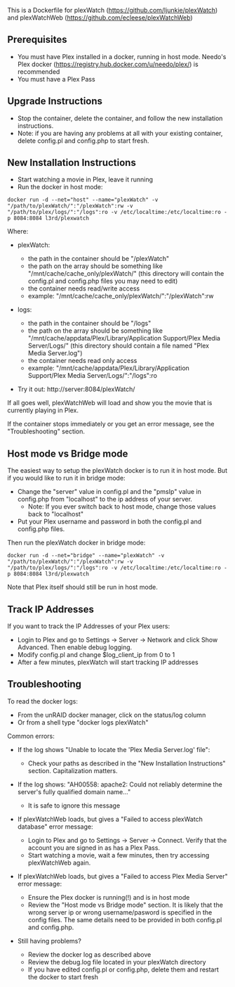 This is a Dockerfile for plexWatch (https://github.com/ljunkie/plexWatch) and plexWatchWeb (https://github.com/ecleese/plexWatchWeb)

Prerequisites
----------

* You must have Plex installed in a docker, running in host mode.  Needo's Plex docker (https://registry.hub.docker.com/u/needo/plex/) is recommended
* You must have a Plex Pass


Upgrade Instructions
----------

* Stop the container, delete the container, and follow the new installation instructions.
* Note: if you are having any problems at all with your existing container, delete config.pl and config.php to start fresh.


New Installation Instructions
----------

* Start watching a movie in Plex, leave it running
* Run the docker in host mode:
```
docker run -d --net="host" --name="plexWatch" -v "/path/to/plexWatch/":"/plexWatch":rw -v "/path/to/plex/logs/":"/logs":ro -v /etc/localtime:/etc/localtime:ro -p 8084:8084 l3rd/plexwatch
```
Where: 
   * plexWatch:
      - the path in the container should be "/plexWatch"
      - the path on the array should be something like "/mnt/cache/cache_only/plexWatch/"
        (this directory will contain the config.pl and config.php files you may need to edit)
      - the container needs read/write access
      - example:  "/mnt/cache/cache_only/plexWatch/":"/plexWatch":rw

   * logs:
      - the path in the container should be "/logs"
      - the path on the array should be something like "/mnt/cache/appdata/Plex/Library/Application Support/Plex Media Server/Logs/"
        (this directory should contain a file named "Plex Media Server.log")
      - the container needs read only access
      - example:  "/mnt/cache/appdata/Plex/Library/Application Support/Plex Media Server/Logs/":"/logs":ro


* Try it out: http://server:8084/plexWatch/

If all goes well, plexWatchWeb will load and show you the movie that is currently playing in Plex.

If the container stops immediately or you get an error message, see the "Troubleshooting" section.


Host mode vs Bridge mode
----------

The easiest way to setup the plexWatch docker is to run it in host mode.  But if you would like to run it in bridge mode:
* Change the "server" value in config.pl and the "pmsIp" value in config.php from "localhost" to the ip address of your server.
   * Note: If you ever switch back to host mode, change those values back to "localhost"
* Put your Plex username and password in both the config.pl and config.php files.

Then run the plexWatch docker in bridge mode:
```
docker run -d --net="bridge" --name="plexWatch" -v "/path/to/plexWatch/":"/plexWatch":rw -v "/path/to/plex/logs/":"/logs":ro -v /etc/localtime:/etc/localtime:ro -p 8084:8084 l3rd/plexwatch
```

Note that Plex itself should still be run in host mode.

Track IP Addresses
----------

If you want to track the IP Addresses of your Plex users:
* Login to Plex and go to Settings -> Server -> Network and click Show Advanced.  Then enable debug logging.
* Modify config.pl and change $log_client_ip from 0 to 1
* After a few minutes, plexWatch will start tracking IP addresses


Troubleshooting
----------

To read the docker logs:
* From the unRAID docker manager, click on the status/log column
* Or from a shell type "docker logs plexWatch"

Common errors:

* If the log shows "Unable to locate the 'Plex Media Server.log' file":
   - Check your paths as described in the "New Installation Instructions" section.  Capitalization matters.

* If the log shows: "AH00558: apache2: Could not reliably determine the server's fully qualified domain name..."
   - It is safe to ignore this message

* If plexWatchWeb loads, but gives a "Failed to access plexWatch database" error message:
   - Login to Plex and go to Settings -> Server -> Connect.  Verify that the account you are signed in as has a Plex Pass.
   - Start watching a movie, wait a few minutes, then try accessing plexWatchWeb again.

* If plexWatchWeb loads, but gives a "Failed to access Plex Media Server" error message:
   - Ensure the Plex docker is running(!) and is in host mode
   - Review the "Host mode vs Bridge mode" section.  It is likely that the wrong server ip or wrong username/pasword is specified in the config files.
     The same details need to be provided in both config.pl and config.php.

* Still having problems?
   - Review the docker log as described above
   - Review the debug.log file located in your plexWatch directory
   - If you have edited config.pl or config.php, delete them and restart the docker to start fresh
